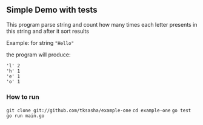 ## Simple Demo with tests

This program parse string and count how many times each letter presents in this string and after it sort results 


Example:
for string `"Hello"`

the program will produce:
```
'l' 2
'h' 1
'e' 1
'o' 1
```

### How to run
`git clone git://github.com/tksasha/example-one`
`cd example-one`
`go test`
`go run main.go`
